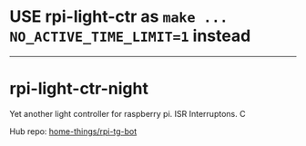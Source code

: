# USE rpi-light-ctr as `make ... NO_ACTIVE_TIME_LIMIT=1` instead

----

# rpi-light-ctr-night
Yet another light controller for raspberry pi. ISR Interruptons. C 

Hub repo: [home-things/rpi-tg-bot](https://github.com/home-things/rpi-tg-bot)
